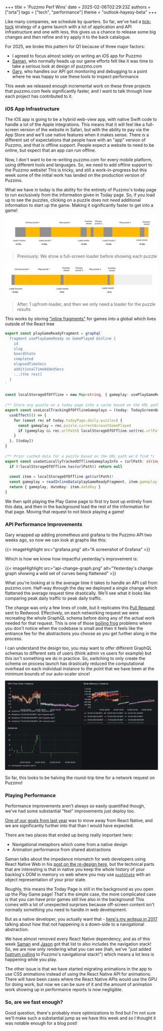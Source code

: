 +++
title = 'Puzzmo Perf Wins'
date = 2025-02-06T02:29:23Z
authors = ["orta"]
tags = ["tech", "performance"]
theme = "outlook-hayesy-beta"
+++

Like many companies, we schedule by quarters. So far, we've had a [tick-tock](https://en.wikipedia.org/wiki/Tick–tock_model) strategy of a game launch with a lot of application and API infrastructure and one with less, this gives us a chance to release some big changes and then refine and try apply it to the back catalogue.

For 2025, we broke this pattern for Q1 because of three major factors:

- I agreed to focus almost solely on writing an iOS app for Puzzmo
- [Saman](https://trashmoon.com), who normally heads up our game efforts felt like it was time to take a serious look at design of puzzmo.com
- [Gary](https://github.com/gmjosack), who handles our API got monitoring and debugging to a point where he was happy to use these tools to inspect performance

This week we released enough incremental work on these three projects that puzzmo.com feels significantly faster, and I want to talk through how each project has contributed to it.

### iOS App Infrastructure

The iOS app is going to be a hybrid web-view app, with native Swift code to handle a lot of the Apple integrations. This means that it will feel like a full-screen version of the website in Safari, but with the ability to pay via the App Store and we'll use native features when it makes sense. There is a different set of expectations that people have with an "app" version of Puzzmo, and that is offline support. People expect a website to need to be online, but expect that an app can run offline.

Now, I don't want to be re-writing puzzmo.com for every mobile platform, using different tools and languages. So, we need to add offline support to the Puzzmo website! This is tricky, and still a work-in-progress but this week some of the initial work has landed on the production version of Puzzmo.

What we have in today is the ability for the entirety of Puzzmo's today page to run exclusively from the information given in Today page. So, if you load up to see the puzzles, clicking on a puzzle does not _need_ additional information to start up the game. Making it significantly faster to get into a game!

![A timeline of the before flow](before.png)

> Previously: We show a full-screen loader before showing each puzzle

![A timeline of the after flow](after.png)

> After: 1 upfront-loader, and then we only need a loader for the puzzle results

This works by storing ["inline fragments"](https://relay.dev/docs/api-reference/graphql-and-directives/#inline) for games into a global which lives outside of the React tree

```ts
export const playGameReadyFragment = graphql`
  fragment usePlayGameReady on GamePlayed @inline {
    id
    slug
    boardState
    completed
    elapsedTimeSecs
    additionalTimeAddedSecs
    ...[the rest]
  }
`

const localStorageOfOffline = new Map<string, { gameplay: usePlayGameReady$key; dateKey: string }>()

/** Store any puzzle on a today page into a cache based on the URL path */
export const useLocalTrackingOfOfflineGameplays = (today: TodayScreenQuery$data) => {
  useEffect(() => {
    for (const rec of today.todayPage.daily.puzzles) {
      const gameplay = rec.puzzle.currentAccountGamePlayed
      if (gameplay && rec.urlPath) localStorageOfOffline.set(rec.urlPath, { gameplay, dateKey: today.todayPage.daily.dateKey })
    }
  }, [today])
}

/** Prior cached data for a puzzle based on the URL path we'd find */
export const useGetLocallyTrackedOfflineGameplayInfo = (urlPath: string) => {
  if (!localStorageOfOffline.has(urlPath)) return null

  const item = localStorageOfOffline.get(urlPath)!
  const gameplay = readInlineData(playGameReadyFragment, item.gameplay)
  return { gameplay, dateKey: item.dateKey }
}
```

We then split playing the Play Game page to first try boot up entirely from this data, and then in the background load the rest of the information for that page. Moving that request to not block playing a game!

### API Performance Improvements

Gary wrapped up adding prometheus and grafana to the Puzzmo API two weeks ago, so now we can look at graphs like this:

{{< imageHighlight src="grafana.png" alt="A screenshot of Grafana" >}}

Which is how we know how impactful yesterday's improvement is:

{{< imageHighlight src="api-change-graph.png" alt="Yesterday's change graph showing a wild set of curves being flattened" >}}

What you're looking at is the average time it takes to handle an API call from puzzmo.com. Half-way through the day we deployed a single change which flattened the average request time drastically. We'll see what it looks like comparing peak daily traffic to peak daily traffic.

The change was only a few lines of code, but it replicates this [Pull Request](https://github.com/redwoodjs/redwood/pull/9039) sent to Redwood. Effectively, on each networking request we were recreating the whole GraphQL schema before doing any of the actual work needed for that request. This is one of those [boiling frog](https://en.wikipedia.org/wiki/Boiling_frog) problems where you don't notice when the codebase is small and then it feels like the entrance fee for the abstractions you choose as you get further along in the process.

I can understand the design too, you may want to offer different GraphQL schemas to different sets of users (think admin vs users for example) but this isn't something we do in practice. So, switching to only create the schema on process launch has drastically reduced the computational overhead on each individual instance to the point that we have been at the minimum bounds of our auto-scaler since!

![A graph showing CPU usage and instances](cpu.png)

So far, this looks to be halving the round-trip time for a network request on Puzzmo!

### Playing Performance

Performance improvements aren't always so easily quantified though, we've had some substantial "feel" improvements just deploy too.

[One of our goals from last year](https://blog.puzzmo.com/posts/2024/10/30/tech-stack/#future-goals) was to move away from React Native, and we are significantly further into that than I would have expected.

There are two places that ended up being really important here:

- Navigational metaphors which come from a native design
- Animation performance from shared abstractions

Saman talks about the impedance mismatch for web developers using React Native Web in his [post on the re-design here](https://blog.puzzmo.com/posts/2025/02/06/redesign/), but the technical parts that are interesting is that in native you keep the whole history of your backlog's DOM in memory vs web where you may use [`pushState`](https://developer.mozilla.org/en-US/docs/Web/API/History/pushState#javascript) with an object representation of your prior state.

Roughly, this means the Today Page is still in the background as you open up the Play Game page! That's the simple case, the more complicated case is that you can have prior games still live also in the background! This comes with a lot of unexpected surprises because off-screen content isn't normally something you need to handle in web development.

But as a native developer, you actually want that - [here's my writeup in 2017](https://github.com/artsy/emission/issues/501) talking about how that _not_ happening is a down-side to a navigational abstraction.

We have almost removed every React Native dependency, and as of this week [Saman](https://trashmoon.com) and [Jason](https://github.com/cod1r) got that list to also includes the navigation stack! So, we are now only rendering what you can see (hah, we've "just added [fustrum culling](https://en.wikipedia.org/wiki/Hidden-surface_determination#Viewing-frustum_culling) to Puzzmo's navigational stack!") which means a lot less is happening while you play.

The other issue is that we have started migrating animations in the app to use CSS animations instead of using the React Native API for animations. There will have been cases where the React Native APIs would use the GPU for doing work, but now we can be sure of it and the amount of animation work showing up in performance reports is now negligible.

### So, are we fast enough?

Good question, there's probably more optimizations to find but I'm not sure we'll make such a substantial jump as we have this week and so I thought it was notable enough for a blog post!
